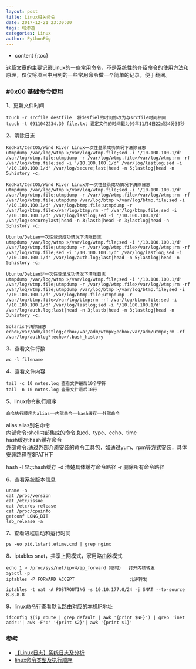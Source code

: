 ```yaml
---
layout: post
title: Linux相关命令
date: 2017-12-21 23:30:00
tags: 域渗透
categories: Linux 
author: PythonPig
---
```

* content
{:toc}

这篇文章的主要记录Linux的一些常用命令，不是系统性的介绍命令的使用方法和原理，仅仅将项目中用到的一些常用命令做一个简单的记录，便于翻阅。




### \#0x00 基础命令使用
1、更新文件时间
```
touch -r srcfile destfile  将desfiel的时间修改为与srcfile时间相同
touch -t 0911042234.30 file.txt 设定文件的时间戳为09年11月4日22点34分30秒
```
2、清除日志
```
RedHat/CentOS/Wind River Linux一次性登录成功情况下清除日志
utmpdump /var/log/wtmp >/var/log/wtmp.file;sed -i '/10.100.100.1/d' /var/log/wtmp.file;utmpdump -r /var/log/wtmp.file>/var/log/wtmp;rm -rf /var/log/wtmp.file;sed -i '/10.100.100.1/d' /var/log/lastlog;sed -i '/10.100.100.1/d' /var/log/secure;last|head -n 5;lastlog|head -n 5;history -c;
```

```
RedHat/CentOS/Wind River Linux非一次性登录成功情况下清除日志
utmpdump /var/log/wtmp >/var/log/wtmp.file;sed -i '/10.100.100.1/d' /var/log/wtmp.file;utmpdump -r /var/log/wtmp.file>/var/log/wtmp;rm -rf /var/log/wtmp.file;utmpdump /var/log/btmp >/var/log/btmp.file;sed -i '/10.100.100.1/d' /var/log/btmp.file;utmpdump -r /var/log/btmp.file>/var/log/btmp;rm -rf /var/log/btmp.file;sed -i '/10.100.100.1/d' /var/log/lastlog;sed -i '/10.100.100.1/d' /var/log/secure;last|head -n 3;lastb|head -n 3;lastlog|head -n 3;history -c;
```

```
Ubuntu/Debian一次性登录成功情况下清除日志
utmpdump /var/log/wtmp >/var/log/wtmp.file;sed -i '/10.100.100.1/d' /var/log/wtmp.file;utmpdump -r /var/log/wtmp.file>/var/log/wtmp;rm -rf /var/log/wtmp.file;sed -i '/10.100.100.1/d' /var/log/lastlog;sed -i '/10.100.100.1/d' /var/log/auth.log;last|head -n 5;lastlog|head -n 5;history -c;
```

```
Ubuntu/Debian非一次性登录成功情况下清除日志
utmpdump /var/log/wtmp >/var/log/wtmp.file;sed -i '/10.100.100.1/d' /var/log/wtmp.file;utmpdump -r /var/log/wtmp.file>/var/log/wtmp;rm -rf /var/log/wtmp.file;utmpdump /var/log/btmp >/var/log/btmp.file;sed -i '/10.100.100.1/d' /var/log/btmp.file;utmpdump -r /var/log/btmp.file>/var/log/btmp;rm -rf /var/log/btmp.file;sed -i '/10.100.100.1/d' /var/log/lastlog;sed -i '/10.100.100.1/d' /var/log/auth.log;last|head -n 3;lastb|head -n 3;lastlog|head -n 3;history -c;
```

```
Solaris下清除日志
echo>/var/adm/lastlog;echo>/var/adm/wtmpx;echo>/var/adm/utmpx;rm -rf /var/log/authlog*;echo>/.bash_history
```


3、查看文件行数
```
wc -l filename
```

4、查看文件内容
```
tail -c 10 notes.log 查看文件最后10个字符
tail -n 10 notes.log 查看文件最后10行
```

5、linux命令执行顺序  
```
命令执行顺序为alias——内部命令——hash缓存——外部命令
```
alias:alias别名命令  
内部命令:shell内部集成的命令,如cd、type、echo、time  
hash缓存:hash缓存命令  
外部命令:通过外部介质安装的命令工具包，如通过yum、rpm等方式安装，具体安装路径在$PATH下  

hash -l 显示hash缓存 -d 清楚具体缓存命令路径 -r 删除所有命令路径  

6、查看系统版本信息
```
uname -a
cat /proc/version
cat /etc/issue
cat /etc/os-release
cat /proc/cpuinfo
getconf LONG_BIT
lsb_release -a
```

7、查看进程启动和运行时间  
```
ps -eo pid,lstart,etime,cmd | grep nginx
```

8、iptables snat，共享上网模式，家用路由器模式
```
echo 1 > /proc/sys/net/ipv4/ip_forward（临时）  打开内核转发
sysctl -p
iptables -P FORWARD ACCEPT                     允许转发

iptables -t nat -A POSTROUTING -s 10.10.177.0/24 -j SNAT --to-source 8.8.8.8 
```

9、linux命令行查看默认路由对应的本机IP地址
```
ifconfig $(ip route | grep default | awk '{print $NF}') | grep 'inet addr:'| awk -F':' '{print $2}'| awk '{print $1}'
```

### 参考
* [【Linux日志】系统日志及分析](https://www.cnblogs.com/yingsong/p/6022181.html)
* [linux命令类型及执行顺序](https://blog.51cto.com/wbxue/1947718)